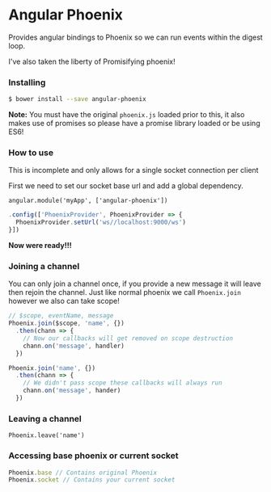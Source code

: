 Angular Phoenix
===

Provides angular bindings to Phoenix so we can run events within the digest loop.

I've also taken the liberty of Promisifying phoenix!

### Installing

```bash
$ bower install --save angular-phoenix
```

**__Note:__** You must have the original `phoenix.js` loaded prior to this, it also makes use of promises so please have a promise library loaded or be using ES6!

### How to use
This is incomplete and only allows for a single socket connection per client

First we need to set our socket base url and add a global dependency.

`angular.module('myApp', ['angular-phoenix'])`

```javascript
.config(['PhoenixProvider', PhoenixProvider => {
  PhoenixProvider.setUrl('ws//localhost:9000/ws')
}])
```

**__Now were ready!!!__**

### Joining a channel
You can only join a channel once, if you provide a new message it will leave then rejoin the channel.
Just like normal phoenix we call `Phoenix.join` however we also can take scope!

```javascript
// $scope, eventName, message
Phoenix.join($scope, 'name', {})
  .then(chann => {
    // Now our callbacks will get removed on scope destruction
    chann.on('message', handler)
  })

Phoenix.join('name', {})
  .then(chann => {
    // We didn't pass scope these callbacks will always run
    chann.on('message', hander)
  })
```

### Leaving a channel
`Phoenix.leave('name')`

### Accessing base phoenix or current socket
```javascript
Phoenix.base // Contains original Phoenix
Phoenix.socket // Contains your current socket
```
